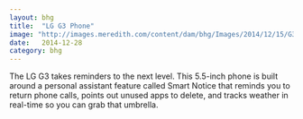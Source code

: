 ```yaml
---
layout: bhg
title:  "LG G3 Phone"
image: "http://images.meredith.com/content/dam/bhg/Images/2014/12/15/G3-Black-1-Onshot.jpg.rendition.largest.jpg"
date:   2014-12-28
category: bhg
---
```

The LG G3 takes reminders to the next level. This 5.5-inch phone is built around a personal assistant feature called Smart Notice that reminds you to return phone calls, points out unused apps to delete, and tracks weather in real-time so you can grab that umbrella.